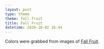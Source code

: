 ```yaml
---
layout: post
type: theme
theme: fall-fruit
title: Fall Fruit
datetime: 2020-10-02 16:44
---
```


Colors were grabbed from images of [Fall Fruit](https://www.google.com/search?channel=fs&client=ubuntu&q=fall+fruit).
